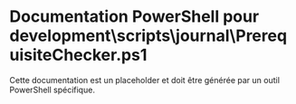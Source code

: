 # Documentation PowerShell pour development\scripts\journal\PrerequisiteChecker.ps1

Cette documentation est un placeholder et doit être générée par un outil PowerShell spécifique.

